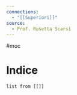 ```yaml
---
connections:
  - "[[Superiori]]"
source:
  - Prof. Rosetta Scarsi
---
```

#moc 
# Indice
```dataview
list from [[]]
```